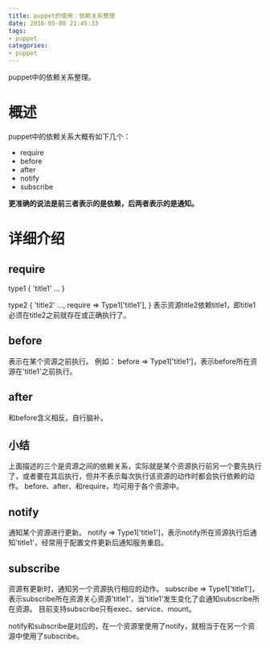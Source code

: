 ```yaml
---
title: puppet的使用：依赖关系整理
date: 2016-05-08 21:45:33
tags:
- puppet
categories:
- puppet
---
```

puppet中的依赖关系整理。

<!-- more -->

# 概述
puppet中的依赖关系大概有如下几个：
* require
* before
* after
* notify
* subscribe

**更准确的说法是前三者表示的是依赖，后两者表示的是通知。**

# 详细介绍
## require
type1 { 'title1'
    ...
}

type2 { 'title2'
    ...,
    require => Type1['title1'],
}
表示资源title2依赖title1，即title1必须在title2之前就存在或正确执行了。


## before
表示在某个资源之前执行。
例如：
before => Type1['title1']，表示before所在资源在'title1'之前执行。

## after
和before含义相反。自行脑补。

## 小结
上面描述的三个是资源之间的依赖关系，实际就是某个资源执行前另一个要先执行了，或者要在其后执行，但并不表示每次执行该资源的动作时都会执行依赖的动作。
before、after、和require，均可用于各个资源中。

## notify
通知某个资源进行更新。
notify => Type1['title1']，表示notify所在资源执行后通知'title1'，经常用于配置文件更新后通知服务重启。

## subscribe
资源有更新时，通知另一个资源执行相应的动作。
subscribe => Type1['title1']，表示subscribe所在资源关心资源'title1'，当'title1'发生变化了会通知subscribe所在资源。
目前支持subscribe只有exec、service、mount。

notify和subscribe是对应的，在一个资源里使用了notify，就相当于在另一个资源中使用了subscribe。